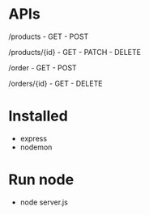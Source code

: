 # APIs

/products
    - GET
    - POST

/products/{id}
    - GET
    - PATCH
    - DELETE

/order
    - GET
    - POST

/orders/{id}
    - GET
    - DELETE

# Installed
- express
- nodemon

# Run node
- node server.js